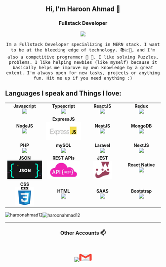 <h2 align="center"> Hi, I'm Haroon Ahmad 👋 <br/> </h2>
<h3 align="center"> Fullstack Developer <br/> </h3>
<p align="center"><img width=50% src="https://wompampsupport.azureedge.net/fetchimage?siteId=7575&v=2&jpgQuality=100&width=700&url=https%3A%2F%2Fi.kym-cdn.com%2Fentries%2Ficons%2Ffacebook%2F000%2F021%2F807%2Fig9OoyenpxqdCQyABmOQBZDI0duHk2QZZmWg2Hxd4ro.jpg"></p>

<p align="center"> <samp>Im a Fullstack Developer specializing in MERN stack. I want to be at the bleeding edge of technology. 📚📈🔬, and I'm also a competitive programmer 🤩 🎈. I like solving Puzzles, problems. I like helping newbies (like myself) because it basically helps me improve my own knowledge by a great extent. I'm always open for new tasks, projects or anything fun. Hit me up if you need anything :) 
  
  
## Languages I speak and Things I love:

<table>
<tbody>
<tr>
<td align="center" width="20%">
<span><b><center>Javascript</center></b></span> 
<img src="https://img.icons8.com/color/2x/javascript.png" height=60px>
</td>
  
<td align="center" width="20%">
<span><b><center>Typescript</center></b></span> 
<img src="https://upload.wikimedia.org/wikipedia/commons/4/4c/Typescript_logo_2020.svg" height=60px>
</td>  
 
<td align="center" width="20%">
<span><b><center>ReactJS</center></b></span> 
<img height=60px src="https://img.icons8.com/ultraviolet/2x/react.png"> 
</td>

<td align="center" width="20%">
<span><b><center>Redux</center></b></span> 
<img src="https://upload.wikimedia.org/wikipedia/commons/3/30/Redux_Logo.png" height=60px>
</td>

</tr>

<tr>
<td align="center" width="20%">
<span><b><center>NodeJS</center></b></span> 
<img height=60px src="https://img.icons8.com/color/2x/nodejs.png"> 
</td>

<td align="center" width="20%">
<span><b><center>ExpressJS</center></b></span> 
<img height=60px src="assets/express.png"> 
</td>

<td align="center" width="20%">
<span><b><center>NestJS</center></b></span> 
<img height=60px src="https://docs.nestjs.com/assets/logo-small.svg"> 
</td>

<td align="center" width="20%">
<span><b><center>MongoDB</center></b></span> 
<img height=60px src="https://upload.wikimedia.org/wikipedia/commons/9/93/MongoDB_Logo.svg"> 
</td>

</tr>

<tr>

<td align="center" width="20%">
<span><b><center>PHP</center></b></span> 
<img src="https://upload.wikimedia.org/wikipedia/commons/2/27/PHP-logo.svg"  height=60px>
</td>

<td align="center" width="20%">
<span><b><center>mySQL</center></b></span> 
<img src="https://upload.wikimedia.org/wikipedia/en/d/dd/MySQL_logo.svg" height=60px>
</td>

<td align="center" width="20%">
<span><b><center>Laravel</center></b></span> 
<img height=60px src="https://upload.wikimedia.org/wikipedia/commons/9/9a/Laravel.svg"> 
</td>

<td align="center" width="20%">
<span><b><center>NextJS</center></b></span> 
<img height=60px src="https://upload.wikimedia.org/wikipedia/commons/thumb/8/8e/Nextjs-logo.svg/800px-Nextjs-logo.svg.png"> 
</td>

</tr>
<tr>

<td align="center" width="20%">
<span><b><center>JSON</center></b></span> 
<img src="assets/JSON.png" height=60px>
</td>

<td align="center" width="20%">
<span><b><center>REST APIs</center></b></span> 
<img src="assets/api_rest.png" height=60px>
</td>

<td align="center" width="20%">
<span><b><center>JEST</center></b></span> 
<img src="assets/jest-logo.png" height=60px>
</td>

<td align="center" width="20%">
<span><b><center>React Native</center></b></span> 
<img src="https://upload.wikimedia.org/wikipedia/commons/thumb/a/a7/React-icon.svg/2300px-React-icon.svg.png" height=60px>
</td>

</tr>

<tr>
<td align="center" width="20%">
<span><b><center>CSS</center></b></span> 
<img src="https://raw.githubusercontent.com/devicons/devicon/master/icons/css3/css3-original-wordmark.svg" alt="css3" height=60px/>
</td>

<td align="center" width="20%">
<span><b><center>HTML</center></b></span> 
<img src="https://img.icons8.com/color/2x/html-5.png" height=60px>
</td>

<td align="center" width="20%">
<span><b><center>SAAS</center></b></span> 
<img src="https://upload.wikimedia.org/wikipedia/commons/9/96/Sass_Logo_Color.svg" height=60px>
</td>

<td align="center" width="20%">
<span><b><center>Bootstrap</center></b></span> 
<img src="https://upload.wikimedia.org/wikipedia/commons/b/b2/Bootstrap_logo.svg" height=60px>
</td>

</tr>
</tbody>
</table>
  
 <p><img align="left" src="https://github-readme-stats.vercel.app/api/top-langs?username=haroonahmad12&show_icons=true&locale=en&layout=compact" alt="haroonahmad12" /> <img align="center" src="https://github-readme-stats.vercel.app/api?username=haroonahmad12&show_icons=true&locale=en" alt="haroonahmad12" /></p>
<hr>
<h3 align="center"> Other Accounts 📫 </h3>
<br />
<p align="center">
<a href="https://www.linkedin.com/in/haroon-ahmad-426b3b213/"><img src="https://img.shields.io/badge/linkedin-%230077B5.svg?&style=for-the-badge&logo=linkedin&logoColor=white"/></a><a href="mailto:haroon334@gmail.com"><img src="assets/gmail.png" width= "40px" height="30px"/></a>
</p>
